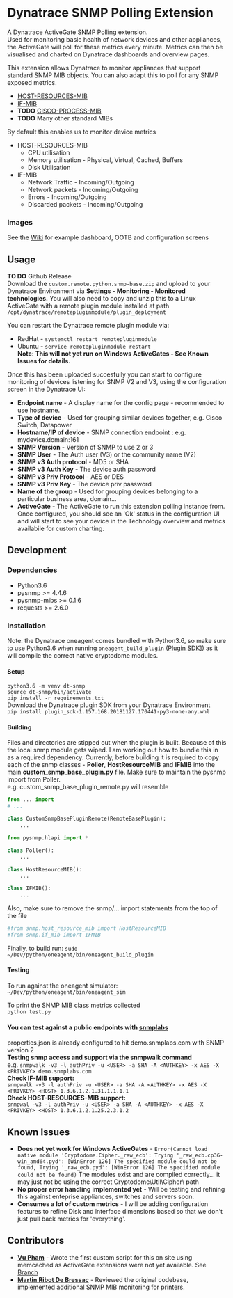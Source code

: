 # Dynatrace SNMP Polling Extension
A Dynatrace ActiveGate SNMP Polling extension. <br>
Used for monitoring basic health of network devices and other appliances, the ActiveGate will poll for these metrics every minute. Metrics can then be visualised and charted on Dynatrace dashboards and overview pages.<br>

This extension allows Dynatrace to monitor appliances that support standard SNMP MIB objects. You can also adapt this to poll for any SNMP exposed metrics.
* [HOST-RESOURCES-MIB](http://www.net-snmp.org/docs/mibs/host.html)
* [IF-MIB](http://www.net-snmp.org/docs/mibs/interfaces.html)
* **TODO** [CISCO-PROCESS-MIB](http://www.circitor.fr/Mibs/Html/C/CISCO-PROCESS-MIB.php)
* **TODO** Many other standard MIBs

By default this enables us to monitor device metrics
* HOST-RESOURCES-MIB
	- CPU utilisation
	- Memory utilisation - Physical, Virtual, Cached, Buffers
	- Disk Utilisation
* IF-MIB
	- Network Traffic - Incoming/Outgoing
	- Network packets - Incoming/Outgoing
	- Errors - Incoming/Outgoing
	- Discarded packets - Incoming/Outgoing

### Images
See the [Wiki](https://github.com/BraydenNeale/Dynatrace-SNMP/wiki) for example dashboard, OOTB and configuration screens

## Usage
**TO DO** Github Release<br>
Download the `custom.remote.python.snmp-base.zip` and upload to your Dynatrace Environment via **Settings - Monitoring - Monitored technologies.**
You will also need to copy and unzip this to a Linux ActiveGate with a remote plugin module installed at path `/opt/dynatrace/remotepluginmodule/plugin_deployment`<br>

You can restart the Dynatrace remote plugin module via:
* RedHat - `systemctl restart remotepluginmodule`
* Ubuntu - `service remotepluginmodule restart`
<br>**Note: This will not yet run on Windows ActiveGates - See Known Issues for details.** <br>

Once this has been uploaded succesfully you can start to configure monitoring of devices listening for SNMP V2 and V3, using the configuration screen in the Dynatrace UI:
* **Endpoint name** - A display name for the config page - recommended to use hostname.
* **Type of device** - Used for grouping similar devices together, e.g. Cisco Switch, Datapower
* **Hostname/IP of device** - SNMP connection endpoint <HOSTNAME>:<PORT> e.g. mydevice.domain:161
* **SNMP Version** - Version of SNMP to use 2 or 3
* **SNMP User** - The Auth user (V3) or the community name (V2)
* **SNMP v3 Auth protocol** - MD5 or SHA
* **SNMP v3 Auth Key** - The device auth password
* **SNMP v3 Priv Protocol** - AES or DES
* **SNMP v3 Priv Key** - The device priv password
* **Name of the group** - Used for grouping devices belonging to a particular business area, domain...
* **ActiveGate** - The ActiveGate to run this extension polling instance from.
Once configured, you should see an 'Ok' status in the configuration UI and will start to see your device in the Technology overview and metrics availabile for custom charting.

## Development
### Dependencies
* Python3.6
* pysnmp >= 4.4.6
* pysnmp-mibs >= 0.1.6
* requests >= 2.6.0

### Installation
Note: the Dynatrace oneagent comes bundled with Python3.6, so make sure to use Python3.6 when running `oneagent_build_plugin` ([Plugin SDK](https://dynatrace.github.io/plugin-sdk/readme.html)]) as it will compile the correct native cryptodome modules.

#### Setup
`python3.6 -m venv dt-snmp` <br>
`source dt-snmp/bin/activate` <br>
`pip install -r requirements.txt` <br>
Download the Dynatrace plugin SDK from your Dynatrace Environment <br>
`pip install plugin_sdk-1.157.168.20181127.170441-py3-none-any.whl`

#### Building
Files and directories are stipped out when the plugin is built. Because of this the local snmp module gets wiped. I am working out how to bundle this in as a required dependency.
Currently, before building it is required to copy each of the snmp classes - **Poller**, **HostResourceMIB** and **IFMIB** into the main **custom_snmp_base_plugin.py** file.
Make sure to maintain the pysnmp import from Poller. <br>
e.g. custom_snmp_base_plugin_remote.py will resemble
```python
from ... import
# ...

class CustomSnmpBasePluginRemote(RemoteBasePlugin):
	...

from pysnmp.hlapi import *

class Poller():
	...

class HostResourceMIB():
	...

class IFMIB():
	...
```
Also, make sure to remove the snmp/... import statements from the top of the file
```python
#from snmp.host_resource_mib import HostResourceMIB
#from snmp.if_mib import IFMIB
```
Finally, to build run:
`sudo ~/Dev/python/oneagent/bin/oneagent_build_plugin`

#### Testing
To run against the oneagent simulator:<br>
`~/Dev/python/oneagent/bin/oneagent_sim`

To print the SNMP MIB class metrics collected <br>
`python test.py` <br>

#### You can test against a public endpoints with [snmplabs](http://snmplabs.com/snmpsim/public-snmp-agent-simulator.html)
properties.json is already configured to hit demo.snmplabs.com with SNMP version 2<br>
**Testing snmp access and support via the snmpwalk command**<br>
e.g. `snmpwalk -v3 -l authPriv -u <USER> -a SHA -A <AUTHKEY> -x AES -X <PRIVKEY> demo.snmplabs.com` <br>
**Check IF-MIB support:** <br>
`snmpwalk -v3 -l authPriv -u <USER> -a SHA -A <AUTHKEY> -x AES -X <PRIVKEY> <HOST> 1.3.6.1.2.1.31.1.1.1.1` <br>
**Check HOST-RESOURCES-MIB support:** <br>
`snmpwal -v3 -l authPriv -u <USER> -a SHA -A <AUTHKEY> -x AES -X <PRIVKEY> <HOST> 1.3.6.1.2.1.25.2.3.1.2`

## Known Issues
* **Does not yet work for Windows ActiveGates** - `Error(Cannot load native module 'Cryptodome.Cipher._raw_ecb': Trying '_raw_ecb.cp36-win_amd64.pyd': [WinError 126] The specified module could not be found, Trying '_raw_ecb.pyd': [WinError 126] The specified module could not be found)` The modules exist and are compiled correctly... it may just not be using the correct Cryptodome\Util\Cipher\ path
* **No proper error handling implemented yet** - Will be testing and refining this against enteprise appliances, switches and servers soon.
* **Consumes a lot of custom metrics** - I will be adding configuration features to refine Disk and interface dimensions based so that we don't just pull back metrics for 'everything'.

## Contributors
* **[Vu Pham](https://github.com/beantoast)** - Wrote the first custom script for this on site using memcached as ActiveGate extensions were not yet available. See [Branch](https://github.com/BraydenNeale/Dynatrace-SNMP/tree/vu_legacy)
* **[Martin Ribot De Bressac](https://github.com/martinRibotDeBressac)** - Reviewed the original codebase, implemented additional SNMP MIB monitoring for printers.